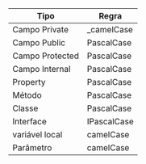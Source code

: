 | Tipo               | Regra                |
|--------------------|----------------------|
| Campo Private      | _camelCase           |
| Campo Public       | PascalCase           |
| Campo Protected    | PascalCase           |
| Campo Internal     | PascalCase           |
| Property           | PascalCase           |
| Método             | PascalCase           |
| Classe             | PascalCase           |
| Interface          | IPascalCase          |
| variável local     | camelCase            |
| Parâmetro          | camelCase            |
